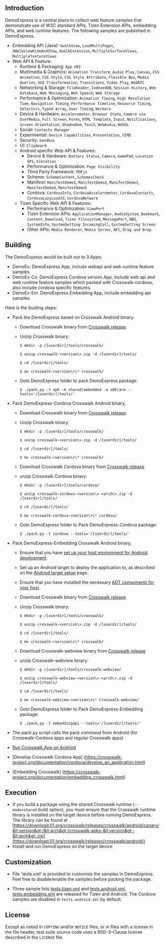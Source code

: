 ## Introduction

DemoExpress is a central place to collect web feature samples that demonstrate use of W3C standard APIs, Tizen Extension APIs, embedding APIs, and web runtime features. The following samples are published in DemoExpress.
* Embedding API (Java): `XwalkView`, `LoadMultiPages`, `XWalkViewHideAndShow`, `XwalkExtension`, `MultipleSurfaceViews`, `MultipleTextureViews`
* Web API & Feature:
  * Runtime & Packaging: `App URI`
  * Multimedia & Graphics: `Animation Transform`, `Audio Play`, `Canvas`, `CSS Animation`, `CSS Style`, `CSS Style Attribute`, `Flexible Box`, `Media Queries`, `SVG Transformation`, `Transitions`,  `Video Play`, `WebRTC`
  * Networking & Storage: `FileReader`, `IndexedDB`, `Session History`, `Web Database`, `Web Messaging`, `Web Speech`, `Web Storage`
  * Performance & Optimization: `Animation Timing`,  `High Resolution Time`, `Navigation Timing`, `Performance Timeline`, `Resource Timing`, `Selectors`, `Typed Array`, `User Timing`, `Workers`
  * Device & Hardware: `Accelerometer`, `Browser State`, `Camera via UserMedia`, `Full Screen`, `Forms`, `HTML Template`, `Input`, `Notifications`, `Screen Orientation`, `ShadowDom`, `Touch`, `WebAudio`, `WebGL`
  * Social: `Contacts Manager`
  * Experimental: `Device Capabilities`, `Presentation`, `SIMD`
  * Security: `Sandbox`
  * UI: `Clipboard`
  * Android specific Web API & Features:
    * Device & Hardware: `Battery Status`, `Camera`, `GamePad`, `Location GPS`, `Vibration`
    * Performance & Optimization: `Page Visibility` 
    * Third Party Framework: `PDFjs`
    * Scheme: `SchemeContent`, `SchemesCheck`
    * Manifest: `ManifestDemo1`, `ManifestDemo2`, `ManifestDemo3`, `ManifestDemo4`, `ManifestDemo5`
    * Cordova: `CordovaInfo`, `CordovaAccelerometer`, `CordovaContacts`, `CordovaLazyLoadJS`, `CordovaNetwork`
  * Tizen Specific Web API & Features: 
    * Performance & Optimization: `ViewPort`
    * Tizen Extension APIs: `ApplicationManager`, `AudioSystem`, `Bookmark`, `Content`, `Download`, `Tizen Filesystem`, `MessagePort`, `NBS`, `SystemInfo`, `SystemSetting IncomingCall`, `SystemSetting Screen`
    * Other APIs: `Media Renderer`, `Media Server`, `NFC`, `Drag and Drop`

## Building
The DemoExpress would be built out to 3 Apps:  
* DemoEx: DemoExpress App, include webapi and web runtime feature samples. 
* DemoEx-Co: DemoExpress Cordova version App, include web api and web runtime feature samples which packed with Crosswalk-cordova, also include cordova specific features. 
* DemoEx-Em: DemoExpress Embedding App, include embedding api samples.

Here is the buiding steps:
* Pack the DemoExpress based on Crosswalk Android binary:
  * Download Crosswalk binary from [Crosswalk release](https://download.01.org/crosswalk/releases/crosswalk/android/).
  * Unzip Crosswalk binary:

    `$ mkdir -p /[userdir]/tools/crosswalk/`

    `$ unzip crosswalk-<version\>.zip -d /[userdir]/tools/`

    `$ cd /[userdir]/tools/`

    `$ mv crosswalk-<version\>\* crosswalk/`

  * Goto DemoExpress folder to pack DemoExpress package:

    `$ ./pack.py -t apk -m shared|embedded -a x86|arm --tools='/[userdir]/tools/'`

* Pack DemoExpress-Cordova Crosswalk Android binary, 
  * Download Crosswalk binary from [Crosswalk release](https://download.01.org/crosswalk/releases/crosswalk/android/).
  * Unzip Crosswalk binary:

    `$ mkdir -p /[userdir]/tools/crosswalk/`

    `$ unzip crosswalk-<version\>.zip -d /[userdir]/tools/`

    `$ cd /[userdir]/tools/`

    `$ mv crosswalk-<version\>\* crosswalk/`

  * Download Crosswalk Cordova binary from [Crosswalk release](https://download.01.org/crosswalk/releases/crosswalk/android/)
  * unzip Crosswalk Cordova binary:

    `$ mkdir -p /[userdir]/tools/cordova/`

    `$ unzip crosswalk-cordova-<version\>-<arch\>.zip -d /[userdir]/tools/`

    `$ cd /[userdir]/tools/`

    `$ mv crosswalk-cordova-<version\>\* cordova/`

  * Goto DemoExpress folder to Pack DemoExpress-Cordova package:

    `$ ./pack.py -t cordova --tools='/[userdir]/tools/'`
     
* Pack DemoExpress-Embedding Crosswalk Android binary,
  * Ensure that you have [set up your host environment for Android development](https://crosswalk-project.org/documentation/getting_started/linux_host_setup.html).
  * Set up an Android target to deploy the application to, as described on the [Android target setup](https://crosswalk-project.org/documentation/getting_started/android_target_setup.html) page.
  * Ensure that you have installed the necessary [ADT components for your host](http://developer.android.com/tools/sdk/eclipse-adt.html).
  * Download Crosswalk binary from [Crosswalk release](https://download.01.org/crosswalk/releases/crosswalk/android/).
  * Unzip Crosswalk binary:

    `$ mkdir -p /[userdir]/tools/crosswalk/`

    `$ unzip crosswalk-<version\>.zip -d /[userdir]/tools/`

    `$ cd /[userdir]/tools/`

    `$ mv crosswalk-<version\>\* crosswalk/`

  * Download Crosswalk-webview binary from [Crosswalk release](https://download.01.org/crosswalk/releases/crosswalk/android/)
  * unzip Crosswalk-webview binary:

    `$ mkdir -p /[userdir]/tools/crosswalk-webview/`

    `$ unzip crosswalk-webview-<version\>-<arch\>.zip -d /[userdir]/tools/`

    `$ cd /[userdir]/tools/`

    `$ mv crosswalk-webview-<version\>\* Crosswalk-webview/`

  * Goto DemoExpress folder to Pack DemoExpress-Embedding package:

    `$ ./pack.py -t embeddingapi --tools='/[userdir]/tools/'`
   
* The pack.py script calls the pack command from Android (for Crosswalk-Cordova apps and regular Crosswalk apps)
 * [Run Crosswalk App on Andriod](https://crosswalk-project.org/documentation/getting_started/run_on_android.html)
 * [Develop Crosswalk Cordova App] (https://crosswalk-project.org/documentation/cordova/develop_an_application.html)
 * [Embedding Crosswalk] (https://crosswalk-project.org/documentation/embedding_crosswalk.html)

## Execution
* If you build a package using the shared Crosswalk runtime (`--mode=shared` build option), you must ensure that the Crosswalk runtime library is installed on the target device before running DemoExpress. The library can be found at [https://download.01.org/crosswalk/releases/crosswalk/android/canary/&lt;version&gt;/&lt;arch&gt;/crosswalk-apks-&lt;version&gt;-&lt;arch&gt;.zip](https://download.01.org/crosswalk/releases/crosswalk/android/)
* Install and run DemoExpress on the target device

## Customization

* File 'tests.xml' is provided to customize the samples in DemoExpress. Feel free to disable/enable the samples before packing the package.
    
* Three sample lists [tests.tizen.xml](https://github.com/crosswalk-project/demo-express/blob/master/tests.tizen.xml) and [tests.android.xml](https://github.com/crosswalk-project/demo-express/blob/master/tests.android.xml), [tests.embedding.xml](https://github.com/crosswalk-project/demo-express/blob/master/tests.embedding.xml) are released for Tizen and Android. The Cordova samples are disabled in `tests.android.xml` by default.

## License

Except as noted in `COPYING` and/or `NOTICE` files, or in files with a license in the file header, test suite source code uses a BSD-3-Clause license described in the
`LICENSE` file.
